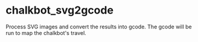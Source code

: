 # chalkbot_svg2gcode
Process SVG images and convert the results into gcode. The gcode will be run to map the chalkbot's travel. 
